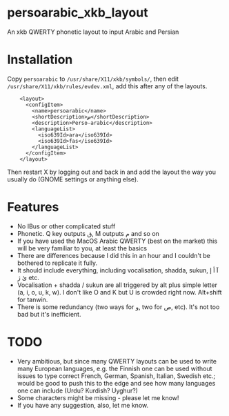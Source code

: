 # persoarabic_xkb_layout
An xkb QWERTY phonetic layout to input Arabic and Persian

# Installation
Copy `persoarabic` to `/usr/share/X11/xkb/symbols/`, then edit
`/usr/share/X11/xkb/rules/evdev.xml`, add this after any of the
layouts.

```
    <layout>
      <configItem>
        <name>persoarabic</name>
        <shortDescription>ض</shortDescription>
        <description>Perso-arabic</description>
        <languageList>
          <iso639Id>ara</iso639Id>
          <iso639Id>fas</iso639Id>
        </languageList>
      </configItem>
    </layout>
```

Then restart X by logging out and back in and add the layout 
the way you usually do (GNOME settings or anything else).

# Features

* No IBus or other complicated stuff
* Phonetic. Q key outputs ق, M outputs م and so on
* If you have used the MacOS Arabic QWERTY (best on the market)
  this will be very familiar to you, at least the basics
* There are differences because I did this in an hour and
  I couldn't be bothered to replicate it fully.
* It should include everything, including vocalisation,
  shadda, sukun, آ أ إ ئ ژ etc.
* Vocalisation + shadda / sukun are all triggered by alt plus
  simple letter (a, i, o, u, k, w). I don't like O and K
  but U is crowded right now. Alt+shift for tanwin.
* There is some redundancy (two ways for و, two for ص, etc).
  It's not too bad but it's inefficient. 
  
# TODO

* Very ambitious, but since many QWERTY layouts can be used to
  write many European languages, e.g. the Finnish one can be
  used without issues to type correct French, German, Spanish,
  Italian, Swedish etc.; would be good to push this to the 
  edge and see how many languages one can include (Urdu?
  Kurdish? Uyghur?)
* Some characters might be missing - please let me know!
* If you have any suggestion, also, let me know.
